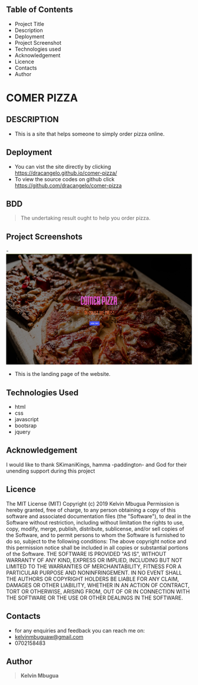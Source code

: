 ## Table of Contents
- Project Title
- Description
- Deployment
- Project Screenshot
- Technologies used
- Acknowledgement
- Licence
- Contacts
- Author
# COMER PIZZA
## DESCRIPTION
- This is a site that helps someone to simply order pizza online.
## Deployment
- You can vist the site directly by clicking https://dracangelo.github.io/comer-pizza/
- To view the source codes on github click https://github.com/dracangelo/comer-pizza
## BDD
> The undertaking result ought to help you order pizza.
## Project Screenshots
-<img src="images/drax.jpg" height= 300px>
- This is the landing page of the website.
## Technologies Used
- html
- css
- javascript
- bootsrap
- jquery
## Acknowledgement
I would like to thank SKimaniKings, hamma -paddington- and God for their unending support during this project
## Licence
The MIT License (MIT)
Copyright (c) 2019 Kelvin Mbugua
Permission is hereby granted, free of charge, to any person obtaining a copy of this software and associated documentation files (the "Software"), to deal in the Software without restriction, including without limitation the rights to use, copy, modify, merge, publish, distribute, sublicense, and/or sell copies of the Software, and to permit persons to whom the Software is furnished to do so, subject to the following conditions:
The above copyright notice and this permission notice shall be included in all copies or substantial portions of the Software.
THE SOFTWARE IS PROVIDED "AS IS", WITHOUT WARRANTY OF ANY KIND, EXPRESS OR IMPLIED, INCLUDING BUT NOT LIMITED TO THE WARRANTIES OF MERCHANTABILITY, FITNESS FOR A PARTICULAR PURPOSE AND NONINFRINGEMENT. IN NO EVENT SHALL THE AUTHORS OR COPYRIGHT HOLDERS BE LIABLE FOR ANY CLAIM, DAMAGES OR OTHER LIABILITY, WHETHER IN AN ACTION OF CONTRACT, TORT OR OTHERWISE, ARISING FROM, OUT OF OR IN CONNECTION WITH THE SOFTWARE OR THE USE OR OTHER DEALINGS IN THE SOFTWARE.

## Contacts
- for any enquiries and feedback you can reach me on:
- kelvinmbuguaw@gmail.com
- 0702158483
## Author
> **Kelvin Mbugua**
